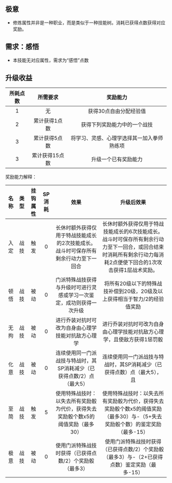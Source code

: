 ## 极意

* 修炼属性并非是一种职业，而是类似于一种技能树。消耗已获得点数获得对应奖励。

## 需求：感悟

* 本技能无对应属性，需求为“感悟”点数

## 升级收益

所耗点数|所需要求|奖励能力
:--:|:--:|:--:
1|无|获得30点自由分配经验值
2|累计获得1点数|获得下列奖励能力中的一个战技
3|累计获得5点数|将学习、灵感、心理学选择其一加入拳师熟练项
3|累计获得15点数|升级一个已有奖励能力

奖励能力解释：

名称|类型|挂钩属性|SP消耗|效果|升级后效果
:--:|:--:|:--:|:--:|:--:|:--:
入定|战技|触发|0|长休时额外获得仅用于特战技能成长的2次技能成长。<br>战斗时可保存所有剩余行动力至下一回合|长休时额外获得仅用于特战技能成长的6次技能成长。<br>战斗时可保存所有剩余行动力至下一回合，或回合结束时消耗所有剩余行动力每消耗2点便使下回合的1次攻击获得1层战术奖励。
顿悟|战技|被动|0|门派特殊战技获得与升级时可进行灵感或学习一次鉴定，成功则获得一次升级|将所有20级以下的特殊战技补偿到20级，20级及以上获得相当于智力/2的经验值奖励
无拘|战技|被动|0|进行乔装对抗时可改为自身由心理学技能对抗敌方心理学|进行乔装对抗时可改为自身由心理学技能对抗敌方心理学，且使敌方获得1惩罚骰
化意|战技|被动|0|连续使用同一门派战技与特战时，其SP消耗减少（已获得点数/2）点（最大5）|连续使用同一门派战技与特战时，其SP消耗减少（已获得点数）点（最大5），且
至简|战技|触发|5|使用特殊战技时：以失去所有奖励骰为代价，获得失去奖励骰个数x5的阈值奖励（最多30）|使用特殊战技时：以失去所有奖励骰为代价，获得失去奖励骰个数x5的阈值奖励（最多30）与-（5+失去奖励骰个数）的鉴定奖励（最多-15）
极意|战技|被动|0|使用门派特殊战技时获得（已获得点数/2）个奖励骰（最多3）|使用门派特殊战技时获得（已获得点数/2）个奖励骰（最多3）与-（2+已获得点数）鉴定奖励（最多-15）